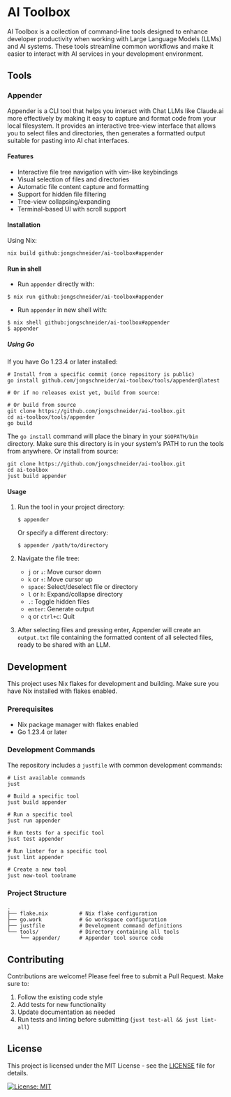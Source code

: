 # AI Toolbox

AI Toolbox is a collection of command-line tools designed to enhance developer productivity when working with Large Language Models (LLMs) and AI systems. These tools streamline common workflows and make it easier to interact with AI services in your development environment.

## Tools

### Appender

Appender is a CLI tool that helps you interact with Chat LLMs like Claude.ai more effectively by making it easy to capture and format code from your local filesystem. It provides an interactive tree-view interface that allows you to select files and directories, then generates a formatted output suitable for pasting into AI chat interfaces.

#### Features

- Interactive file tree navigation with vim-like keybindings
- Visual selection of files and directories
- Automatic file content capture and formatting
- Support for hidden file filtering
- Tree-view collapsing/expanding
- Terminal-based UI with scroll support

#### Installation

Using Nix:

```shell
nix build github:jongschneider/ai-toolbox#appender
```

#### Run in shell

- Run `appender` directly with:

```shell
$ nix run github:jongschneider/ai-toolbox#appender
```

- Run `appender` in new shell with:

```shell
$ nix shell github:jongschneider/ai-toolbox#appender
$ appender
```

##### Using Go

If you have Go 1.23.4 or later installed:

```shell
# Install from a specific commit (once repository is public)
go install github.com/jongschneider/ai-toolbox/tools/appender@latest

# Or if no releases exist yet, build from source:

# Or build from source
git clone https://github.com/jongschneider/ai-toolbox.git
cd ai-toolbox/tools/appender
go build

```

The `go install` command will place the binary in your `$GOPATH/bin` directory. Make sure this directory is in your system's PATH to run the tools from anywhere.
Or install from source:

```shell
git clone https://github.com/jongschneider/ai-toolbox.git
cd ai-toolbox
just build appender
```

#### Usage

1. Run the tool in your project directory:

   ```shell
   $ appender
   ```

   Or specify a different directory:

   ```shell
   $ appender /path/to/directory
   ```

2. Navigate the file tree:

   - `j` or `↓`: Move cursor down
   - `k` or `↑`: Move cursor up
   - `space`: Select/deselect file or directory
   - `l` or `h`: Expand/collapse directory
   - `.`: Toggle hidden files
   - `enter`: Generate output
   - `q` or `ctrl+c`: Quit

3. After selecting files and pressing enter, Appender will create an `output.txt` file containing the formatted content of all selected files, ready to be shared with an LLM.

## Development

This project uses Nix flakes for development and building. Make sure you have Nix installed with flakes enabled.

### Prerequisites

- Nix package manager with flakes enabled
- Go 1.23.4 or later

### Development Commands

The repository includes a `justfile` with common development commands:

```shell
# List available commands
just

# Build a specific tool
just build appender

# Run a specific tool
just run appender

# Run tests for a specific tool
just test appender

# Run linter for a specific tool
just lint appender

# Create a new tool
just new-tool toolname
```

### Project Structure

```
.
├── flake.nix          # Nix flake configuration
├── go.work            # Go workspace configuration
├── justfile           # Development command definitions
└── tools/             # Directory containing all tools
    └── appender/      # Appender tool source code
```

## Contributing

Contributions are welcome! Please feel free to submit a Pull Request. Make sure to:

1. Follow the existing code style
2. Add tests for new functionality
3. Update documentation as needed
4. Run tests and linting before submitting (`just test-all && just lint-all`)

## License

This project is licensed under the MIT License - see the [LICENSE](./license.txt) file for details.

[![License: MIT](https://img.shields.io/badge/License-MIT-yellow.svg)](https://opensource.org/licenses/MIT)

